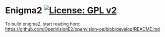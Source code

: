 Enigma2 [![License: GPL v2](https://img.shields.io/badge/License-GPL%20v2-blue.svg)](https://www.gnu.org/licenses/old-licenses/gpl-2.0.en.html)
=======
To build enigma2, start reading here: https://github.com/OpenVisionE2/openvision-oe/blob/develop/README.md
